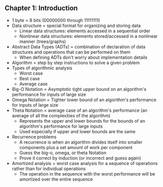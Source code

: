 ## Chapter 1: Introduction
* 1 byte = 8 bits (00000000 through 11111111)
* Data structure = special format for organizing and storing data
  * Linear data structures: elements accessed in a sequential order
  * Nonlinear data structures: elements stored/accessed in a nonlinear manner (trees/graphs)
* Abstract Data Types (ADTs) = combination of declaration of data structures and operations that can be performed on them
  * When defining ADTs don't worry about implementation details
* Algorithm = step by step instructions to solve a given problem
* Types of algorithmic analysis
  * Worst case
  * Best case
  * Average case
* Big-O Notation = Asymptotic tight upper bound on an algorithm's performance for inputs of large size
* Omega Notation = Tighter lower bound of an algorithm's performance for inputs of large size
* Theta Notation = average case of an algorithm's performance (an average of all the complexities of the algorithm)
  * Represents the upper and lower bounds for the bounds of an algorithm's performance for large inputs
  * Used especially if upper and lower bounds are the same
* Recurrence problems
  * A recurrence is when an algorithm divides itself into smaller components plus a set amount of work per component
  * Guess the big-o, omega, or theta Notation
  * Prove it correct by induction (or incorrect and guess again)
* Amortized analysis = worst case analysis for a sequence of operations rather than for individual operations
  * The operation in the sequence with the worst performance will be amortized over the entire sequence
